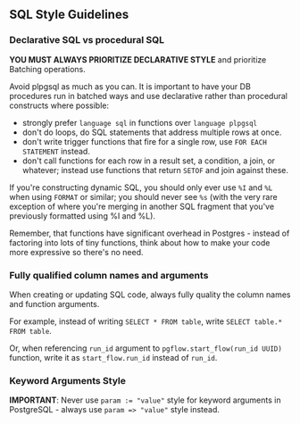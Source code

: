 ## SQL Style Guidelines

### Declarative SQL vs procedural SQL

**YOU MUST ALWAYS PRIORITIZE DECLARATIVE STYLE** and prioritize Batching operations.

Avoid plpgsql as much as you can.
It is important to have your DB procedures run in batched ways and use declarative rather than procedural constructs where possible:

- strongly prefer `language sql` in functions over `language plpgsql`
- don't do loops, do SQL statements that address multiple rows at once.
- don't write trigger functions that fire for a single row, use `FOR EACH STATEMENT` instead.
- don't call functions for each row in a result set, a condition, a join, or whatever; instead use functions that return `SETOF` and join against these.

If you're constructing dynamic SQL, you should only ever use `%I` and `%L` when using `FORMAT` or similar; you should never see `%s` (with the very rare exception of where you're merging in another SQL fragment that you've previously formatted using %I and %L).

Remember, that functions have significant overhead in Postgres - instead of factoring into lots of tiny functions, think about how to make your code more expressive so there's no need.

### Fully qualified column names and arguments

When creating or updating SQL code, always fully quality the column names and function arguments.

For example, instead of writing `SELECT * FROM table`, write `SELECT table.* FROM table`.

Or, when referencing `run_id` argument to `pgflow.start_flow(run_id UUID)` function,
write it as `start_flow.run_id` instead of `run_id`.

### Keyword Arguments Style

**IMPORTANT**: Never use `param := "value"` style for keyword arguments in PostgreSQL - always use `param => "value"` style instead.